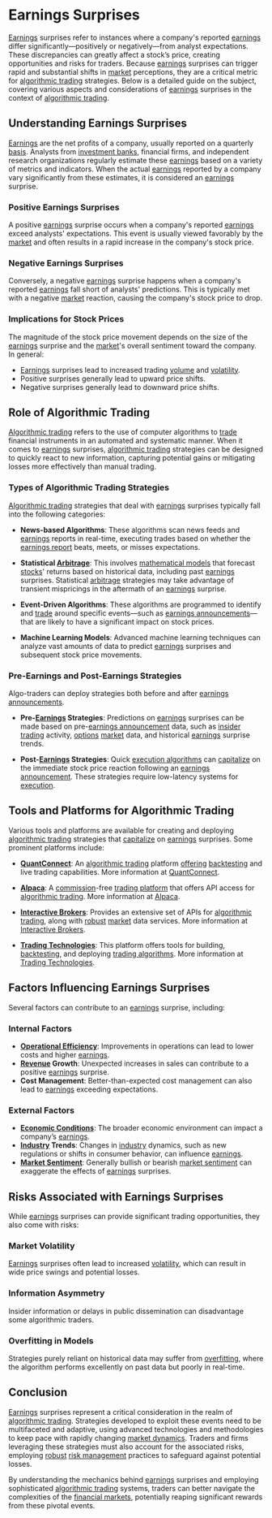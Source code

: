 # Earnings Surprises

[Earnings](../e/earnings.md) surprises refer to instances where a company's reported [earnings](../e/earnings.md) differ significantly—positively or negatively—from analyst expectations. These discrepancies can greatly affect a stock’s price, creating opportunities and risks for traders. Because [earnings](../e/earnings.md) surprises can trigger rapid and substantial shifts in [market](../m/market.md) perceptions, they are a critical metric for [algorithmic trading](../a/algorithmic_trading.md) strategies. Below is a detailed guide on the subject, covering various aspects and considerations of [earnings](../e/earnings.md) surprises in the context of [algorithmic trading](../a/algorithmic_trading.md).

## Understanding Earnings Surprises
[Earnings](../e/earnings.md) are the net profits of a company, usually reported on a quarterly [basis](../b/basis.md). Analysts from [investment banks](../i/investment_bank_(ib).md), financial firms, and independent research organizations regularly estimate these [earnings](../e/earnings.md) based on a variety of metrics and indicators. When the actual [earnings](../e/earnings.md) reported by a company vary significantly from these estimates, it is considered an [earnings](../e/earnings.md) surprise.

### Positive Earnings Surprises
A positive [earnings](../e/earnings.md) surprise occurs when a company's reported [earnings](../e/earnings.md) exceed analysts' expectations. This event is usually viewed favorably by the [market](../m/market.md) and often results in a rapid increase in the company's stock price.

### Negative Earnings Surprises
Conversely, a negative [earnings](../e/earnings.md) surprise happens when a company's reported [earnings](../e/earnings.md) fall short of analysts' predictions. This is typically met with a negative [market](../m/market.md) reaction, causing the company's stock price to drop.

### Implications for Stock Prices
The magnitude of the stock price movement depends on the size of the [earnings](../e/earnings.md) surprise and the [market](../m/market.md)'s overall sentiment toward the company. In general:
- [Earnings](../e/earnings.md) surprises lead to increased trading [volume](../v/volume.md) and [volatility](../v/volatility.md).
- Positive surprises generally lead to upward price shifts.
- Negative surprises generally lead to downward price shifts.

## Role of Algorithmic Trading
[Algorithmic trading](../a/algorithmic_trading.md) refers to the use of computer algorithms to [trade](../t/trade.md) financial instruments in an automated and systematic manner. When it comes to [earnings](../e/earnings.md) surprises, [algorithmic trading](../a/algorithmic_trading.md) strategies can be designed to quickly react to new information, capturing potential gains or mitigating losses more effectively than manual trading.

### Types of Algorithmic Trading Strategies
[Algorithmic trading](../a/algorithmic_trading.md) strategies that deal with [earnings](../e/earnings.md) surprises typically fall into the following categories:

- **News-based Algorithms**: These algorithms scan news feeds and [earnings](../e/earnings.md) reports in real-time, executing trades based on whether the [earnings report](../e/earnings_report.md) beats, meets, or misses expectations.

- **Statistical [Arbitrage](../a/arbitrage.md)**: This involves [mathematical models](../m/mathematical_models_in_trading.md) that forecast [stocks](../s/stock.md)' returns based on historical data, including past [earnings](../e/earnings.md) surprises. Statistical [arbitrage](../a/arbitrage.md) strategies may take advantage of transient mispricings in the aftermath of an [earnings](../e/earnings.md) surprise.

- **Event-Driven Algorithms**: These algorithms are programmed to identify and [trade](../t/trade.md) around specific events—such as [earnings announcements](../e/earnings_announcements.md)—that are likely to have a significant impact on stock prices.

- **Machine Learning Models**: Advanced machine learning techniques can analyze vast amounts of data to predict [earnings](../e/earnings.md) surprises and subsequent stock price movements.

### Pre-Earnings and Post-Earnings Strategies
Algo-traders can deploy strategies both before and after [earnings announcements](../e/earnings_announcements.md).

- **Pre-[Earnings](../e/earnings.md) Strategies**: Predictions on [earnings](../e/earnings.md) surprises can be made based on pre-[earnings announcement](../e/earnings_announcement.md) data, such as [insider trading](../i/insider.md) activity, [options](../o/options.md) [market](../m/market.md) data, and historical [earnings](../e/earnings.md) surprise trends.

- **Post-[Earnings](../e/earnings.md) Strategies**: Quick [execution algorithms](../e/execution_algorithms.md) can [capitalize](../c/capitalize.md) on the immediate stock price reaction following an [earnings announcement](../e/earnings_announcement.md). These strategies require low-latency systems for [execution](../e/execution.md).

## Tools and Platforms for Algorithmic Trading
Various tools and platforms are available for creating and deploying [algorithmic trading](../a/algorithmic_trading.md) strategies that [capitalize](../c/capitalize.md) on [earnings](../e/earnings.md) surprises. Some prominent platforms include:

- **[QuantConnect](../q/quantconnect.md)**: An [algorithmic trading](../a/algorithmic_trading.md) platform [offering](../o/offering.md) [backtesting](../b/backtesting.md) and live trading capabilities. More information at [QuantConnect](https://www.quantconnect.com/).

- **[Alpaca](../a/alpaca.md)**: A [commission](../c/commission.md)-free [trading platform](../t/trading_platform.md) that offers API access for [algorithmic trading](../a/algorithmic_trading.md). More information at [Alpaca](https://alpaca.markets/).

- **[Interactive Brokers](../i/interactive_brokers.md)**: Provides an extensive set of APIs for [algorithmic trading](../a/algorithmic_trading.md), along with [robust](../r/robust.md) [market](../m/market.md) data services. More information at [Interactive Brokers](https://www.interactivebrokers.com/).

- **[Trading Technologies](../t/trading_technologies.md)**: This platform offers tools for building, [backtesting](../b/backtesting.md), and deploying [trading algorithms](../t/trading_algorithms.md). More information at [Trading Technologies](https://www.tradingtechnologies.com/).

## Factors Influencing Earnings Surprises
Several factors can contribute to an [earnings](../e/earnings.md) surprise, including:

### Internal Factors
- **[Operational Efficiency](../o/operational_efficiency_in_trading.md)**: Improvements in operations can lead to lower costs and higher [earnings](../e/earnings.md).
- **[Revenue](../r/revenue.md) Growth**: Unexpected increases in sales can contribute to a positive [earnings](../e/earnings.md) surprise.
- **Cost Management**: Better-than-expected cost management can also lead to [earnings](../e/earnings.md) exceeding expectations.

### External Factors
- **[Economic Conditions](../e/economic_conditions.md)**: The broader economic environment can impact a company’s [earnings](../e/earnings.md).
- **[Industry](../i/industry.md) Trends**: Changes in [industry](../i/industry.md) dynamics, such as new regulations or shifts in consumer behavior, can influence [earnings](../e/earnings.md).
- **[Market Sentiment](../m/market_sentiment.md)**: Generally bullish or bearish [market sentiment](../m/market_sentiment.md) can exaggerate the effects of [earnings](../e/earnings.md) surprises.

## Risks Associated with Earnings Surprises
While [earnings](../e/earnings.md) surprises can provide significant trading opportunities, they also come with risks:

### Market Volatility
[Earnings](../e/earnings.md) surprises often lead to increased [volatility](../v/volatility.md), which can result in wide price swings and potential losses.

### Information Asymmetry
Insider information or delays in public dissemination can disadvantage some algorithmic traders.

### Overfitting in Models
Strategies purely reliant on historical data may suffer from [overfitting](../o/overfitting.md), where the algorithm performs excellently on past data but poorly in real-time.

## Conclusion
[Earnings](../e/earnings.md) surprises represent a critical consideration in the realm of [algorithmic trading](../a/algorithmic_trading.md). Strategies developed to exploit these events need to be multifaceted and adaptive, using advanced technologies and methodologies to keep pace with rapidly changing [market dynamics](../m/market_dynamics.md). Traders and firms leveraging these strategies must also account for the associated risks, employing [robust](../r/robust.md) [risk management](../r/risk_management.md) practices to safeguard against potential losses.

By understanding the mechanics behind [earnings](../e/earnings.md) surprises and employing sophisticated [algorithmic trading](../a/algorithmic_trading.md) systems, traders can better navigate the complexities of the [financial markets](../f/financial_market.md), potentially reaping significant rewards from these pivotal events.
